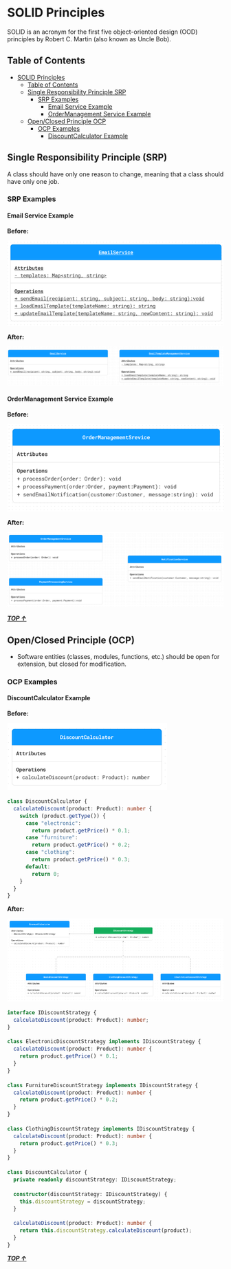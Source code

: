 # SOLID Principles

SOLID is an acronym for the first five object-oriented design (OOD) principles by Robert C. Martin (also known as Uncle Bob).

## Table of Contents

<!-- TOC -->

- [SOLID Principles](#solid-principles)
  - [Table of Contents](#table-of-contents)
  - [Single Responsibility Principle SRP](#single-responsibility-principle-srp)
    - [SRP Examples](#srp-examples)
      - [Email Service Example](#email-service-example)
      - [OrderManagement Service Example](#ordermanagement-service-example)
  - [Open/Closed Principle OCP](#openclosed-principle-ocp)
    - [OCP Examples](#ocp-examples)
      - [DiscountCalculator Example](#discountcalculator-example)

<!-- /TOC -->

## Single Responsibility Principle (SRP)

A class should have only one reason to change, meaning that a class should have only one job.

### SRP Examples

#### Email Service Example

**Before:**

![Email Service Example Before](./uml-diagrams/SRP/email-service-before.png)

**After:**

![Email Service Example After](./uml-diagrams/SRP/email-service-after.png)

#### OrderManagement Service Example

**Before:**

![OrderManagement Service Example Before](./uml-diagrams/SRP/order-management-before.png)

**After:**

![OrderManagement Service Example After](./uml-diagrams/SRP/order-management-after.png)

_**[TOP ↑](#solid-principles)**_

## Open/Closed Principle (OCP)

- Software entities (classes, modules, functions, etc.) should be open for extension, but closed for modification.

### OCP Examples

#### DiscountCalculator Example

**Before:**

![DiscountCalculator Example Before](./uml-diagrams/OCP/discount-calculator-before.png)

```typescript
class DiscountCalculator {
  calculateDiscount(product: Product): number {
    switch (product.getType()) {
      case "electronic":
        return product.getPrice() * 0.1;
      case "furniture":
        return product.getPrice() * 0.2;
      case "clothing":
        return product.getPrice() * 0.3;
      default:
        return 0;
    }
  }
}
```

**After:**

![DiscountCalculator Example After](./uml-diagrams/OCP/discount-calculator-after.png)

```typescript
interface IDiscountStrategy {
  calculateDiscount(product: Product): number;
}

class ElectronicDiscountStrategy implements IDiscountStrategy {
  calculateDiscount(product: Product): number {
    return product.getPrice() * 0.1;
  }
}

class FurnitureDiscountStrategy implements IDiscountStrategy {
  calculateDiscount(product: Product): number {
    return product.getPrice() * 0.2;
  }
}

class ClothingDiscountStrategy implements IDiscountStrategy {
  calculateDiscount(product: Product): number {
    return product.getPrice() * 0.3;
  }
}

class DiscountCalculator {
  private readonly discountStrategy: IDiscountStrategy;

  constructor(discountStrategy: IDiscountStrategy) {
    this.discountStrategy = discountStrategy;
  }

  calculateDiscount(product: Product): number {
    return this.discountStrategy.calculateDiscount(product);
  }
}
```

_**[TOP ↑](#solid-principles)**_
